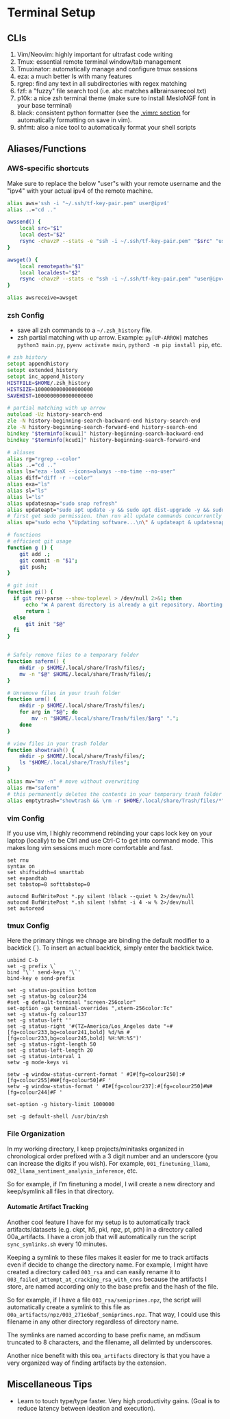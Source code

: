 # Terminal Setup

## CLIs
1. Vim/Neovim: highly important for ultrafast code writing
2. Tmux: essential remote terminal window/tab management
3. Tmuxinator: automatically manage and configure tmux sessions
4. eza: a much better ls with many features
5. rgrep: find any text in all subdirectories with regex matching
6. fzf: a "fuzzy" file search tool (i.e. abc matches **a**ll**b**rainsare**c**ool.txt)
7. p10k: a nice zsh terminal theme (make sure to install MesloNGF font in your base terminal)
8. black: consistent python formatter (see the [.vimrc section](#vim-config) for automatically formatting on save in vim).
9. shfmt: also a nice tool to automatically format your shell scripts

## Aliases/Functions

### AWS-specific shortcuts

Make sure to replace the below "user"s with your remote username and the "ipv4" with your actual ipv4 of the remote machine.

```zsh
alias aws='ssh -i "~/.ssh/tf-key-pair.pem" user@ipv4' 
alias ..="cd .." 

awssend() { 
    local src="$1" 
    local dest="$2" 
    rsync -chavzP --stats -e "ssh -i ~/.ssh/tf-key-pair.pem" "$src" "user@ipv4:/home/user/$dest" 
} 

awsget() { 
    local remotepath="$1" 
    local localdest="$2" 
    rsync -chavzP --stats -e "ssh -i ~/.ssh/tf-key-pair.pem" "user@ipv4:$remotepath" "$localdest" 
} 

alias awsreceive=awsget
```

### zsh Config
- save all zsh commands to a `~/.zsh_history` file.
- zsh partial matching with up arrow. Example: `py[UP-ARROW]` matches `python3 main.py`, `pyenv activate main`, `python3 -m pip install pip`, etc.
```zsh
# zsh history
setopt appendhistory
setopt extended_history
setopt inc_append_history
HISTFILE=$HOME/.zsh_history
HISTSIZE=1000000000000000000
SAVEHIST=1000000000000000000

# partial matching with up arrow
autoload -Uz history-search-end
zle -N history-beginning-search-backward-end history-search-end
zle -N history-beginning-search-forward-end history-search-end
bindkey "$terminfo[kcuu1]" history-beginning-search-backward-end
bindkey "$terminfo[kcud1]" history-beginning-search-forward-end

# aliases
alias rg="rgrep --color"
alias ..="cd .."
alias ls="eza -loaX --icons=always --no-time --no-user"
alias diff="diff -r --color"
alias exa="ls"
alias sl="ls"
alias l="ls"
alias updatesnap="sudo snap refresh"
alias updateapt="sudo apt update -y && sudo apt dist-upgrade -y && sudo apt autoremove -y && sudo apt clean -y"
# first get sudo permission. then run all update commands concurrently (except discord after apt update).
alias up="sudo echo \"Updating software...\n\" & updateapt & updatesnap"

# functions
# efficient git usage
function g () {
    git add .;
    git commit -m "$1";
    git push;
}

# git init
function gi() {
  if git rev-parse --show-toplevel > /dev/null 2>&1; then
      echo "❌ A parent directory is already a git repository. Aborting git init."
      return 1
  else
      git init "$@"
  fi
}


# Safely remove files to a temporary folder
function saferm() { 
    mkdir -p $HOME/.local/share/Trash/files/;
    mv -n "$@" $HOME/.local/share/Trash/files/; 
}

# Unremove files in your trash folder
function urm() { 
    mkdir -p $HOME/.local/share/Trash/files/;
    for arg in "$@"; do
        mv -n "$HOME/.local/share/Trash/files/$arg" "."; 
    done
}

# view files in your trash folder
function showtrash() {
    mkdir -p $HOME/.local/share/Trash/files/;
    ls "$HOME/.local/share/Trash/files"; 
}

alias mv="mv -n" # move without overwriting
alias rm="saferm"
# this permanently deletes the contents in your temporary trash folder
alias emptytrash="showtrash && \rm -r $HOME/.local/share/Trash/files/*"
```

### vim Config

If you use vim, I highly recommend rebinding your caps lock key on your laptop (locally) to be Ctrl and use Ctrl-C to get into command mode. This makes long vim sessions much more comfortable and fast.

```vimrc
set rnu
syntax on
set shiftwidth=4 smarttab
set expandtab
set tabstop=8 softtabstop=0

autocmd BufWritePost *.py silent !black --quiet % 2>/dev/null
autocmd BufWritePost *.sh silent !shfmt -i 4 -w % 2>/dev/null
set autoread
```

### tmux Config
Here the primary things we chnage are binding the default modifier to a backtick (\`). To insert an actual backtick, simply enter the backtick twice.
```tmux
unbind C-b
set -g prefix \`
bind '\`' send-keys '\`'
bind-key e send-prefix

set -g status-position bottom
set -g status-bg colour234
#set -g default-terminal "screen-256color"
set-option -ga terminal-overrides ",xterm-256color:Tc"
set -g status-fg colour137
set -g status-left ''
set -g status-right '#(TZ=America/Los_Angeles date "+#[fg=colour233,bg=colour241,bold] %d/%m #[fg=colour233,bg=colour245,bold] %H:%M:%S")'
set -g status-right-length 50
set -g status-left-length 20
set -g status-interval 1
setw -g mode-keys vi

setw -g window-status-current-format ' #I#[fg=colour250]:#[fg=colour255]#W#[fg=colour50]#F '
setw -g window-status-format ' #I#[fg=colour237]:#[fg=colour250]#W#[fg=colour244]#F '

set-option -g history-limit 1000000

set -g default-shell /usr/bin/zsh
```

### File Organization
In my working directory, I keep projects/minitasks organized in chronological order prefixed with a 3 digit number and an underscore (you can increase the digits if you wish). For example, `001_finetuning_llama`, `002_llama_sentiment_analysis_inference`, etc. 

So for example, if I'm finetuning a model, I will create a new directory and keep/symlink all files in that directory.

#### Automatic Artifact Tracking

Another cool feature I have for my setup is to automatically track artifacts/datasets (e.g. ckpt, h5, pkl, npz, pt, pth) in a directory called 00a\_artifacts.
I have a cron job that will automatically run the script `sync_symlinks.sh` every 10 minutes.

Keeping a symlink to these files makes it easier for me to track artifacts even if decide to change the directory name. For example, I might have created a directory called `003_rsa` and can easily rename it to `003_failed_attempt_at_cracking_rsa_with_cnns` because the artifacts I store, are named according only to the base prefix and the hash of the file.

So for example, if I have a file `003_rsa/semiprimes.npz`, the script will automatically create a symlink to this file as `00a_artifacts/npz/003_271e6baf_semiprimes.npz`. That way, I could use this filename in any other directory regardless of directory name.

The symlinks are named according to base prefix name, an md5sum truncated to 8 characters, and the filename, all delimted by underscores.

Another nice benefit with this `00a_artifacts` directory is that you have a very organized way of finding artifacts by the extension.

## Miscellaneous Tips

- Learn to touch type/type faster. Very high productivity gains. (Goal is to reduce latency between ideation and execution).
